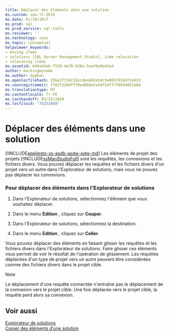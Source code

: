 ```yaml
---
title: Déplacer des éléments dans une solution
ms.custom: seo-lt-2019
ms.date: 01/19/2017
ms.prod: sql
ms.prod_service: sql-tools
ms.reviewer: ''
ms.technology: ssms
ms.topic: conceptual
helpviewer_keywords:
- moving items
- solutions [SQL Server Management Studio], item relocation
- relocating items
ms.assetid: b40a24eb-f528-4e70-b26e-5eaf6e0ed1ed
author: markingmyname
ms.author: maghan
ms.openlocfilehash: 256e2ff3dc5b1cde4dd2e5dc5e065f01b073eb33
ms.sourcegitcommit: ff82f3260ff79ed860a7a58f54ff7f0594851e6b
ms.translationtype: HT
ms.contentlocale: fr-FR
ms.lasthandoff: 03/29/2020
ms.locfileid: "75251849"
---
```

# <a name="move-items-in-a-solution"></a>Déplacer des éléments dans une solution
[!INCLUDE[appliesto-ss-asdb-asdw-pdw-md](../../includes/appliesto-ss-asdb-asdw-pdw-md.md)]
Les éléments de projet des projets [!INCLUDE[ssManStudioFull](../../includes/ssmanstudiofull-md.md)] sont les requêtes, les connexions et les fichiers divers. Vous pouvez déplacer les requêtes et les fichiers divers d'un projet vers un autre dans l'Explorateur de solutions, mais vous ne pouvez pas déplacer les connexions.  
  
### <a name="to-move-items-in-solution-explorer"></a>Pour déplacer des éléments dans l'Explorateur de solutions  
  
1.  Dans l'Explorateur de solutions, sélectionnez l'élément que vous souhaitez déplacer.  
  
2.  Dans le menu **Edition** , cliquez sur **Couper**.  
  
3.  Dans l'Explorateur de solutions, sélectionnez la destination.  
  
4.  Dans le menu **Edition** , cliquez sur **Coller**.  
  
Vous pouvez déplacer des éléments en faisant glisser les requêtes et les fichiers divers dans l'Explorateur de solutions. Faire glisser ces éléments vous permet de voir le résultat de l'opération de glissement. Les requêtes déplacées d'un type de projet vers un autre peuvent être considérées comme des fichiers divers dans le projet cible.  
  
> [!NOTE]  
> Le déplacement d'une requête connectée n'entraîne pas le déplacement de la connexion vers le projet cible. Une fois déplacée vers le projet cible, la requête perd alors sa connexion.  
  
## <a name="see-also"></a>Voir aussi  
[Explorateur de solutions](../../ssms/solution/solution-explorer.md)  
[Copier des éléments d’une solution](../../ssms/solution/copy-items-in-a-solution.md)  
  
